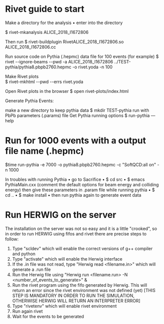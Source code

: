 # Rivet guide to start

Make a directory for the analysis 
•	enter into the directory

$  rivet-mkanalysis ALICE_2018_I1672806 

Then run
$  rivet-buildplugin RivetALICE_2018_I1672806.so ALICE_2018_I1672806.cc 

Run source code on Pythia (.hepmc) data file for 100 events (for example)
$ rivet --ignore-beams --pwd -a ALICE_2018_I1672806 ../TEST-pythia/pythia8.pbpb2760.hepmc -o rivet.yoda -n 100

Make Rivet plots  
$ rivet-mkhtml --pwd --errs rivet.yoda

Open Rivet plots in the browser
$ open rivet-plots/index.html



Generate Pythia Events:

make a new directory to keep pythia data
$ mkdir TEST-pythia
run with PbPb parameters (.params) file
Get Pythia running options
$ run-pythia —help

# Run for 1000 events with a output file name (.hepmc)
$time run-pythia -e 7000 -o pythia8.pbpb2760.hepmc -c "SoftQCD:all on" -n 1000

In troubles with running Pythia
•	go to Sacrifice
•	$ cd src
•	$ emacs PythiaMain.cxx (comment the default options for beam energy and colliding energy) then give these parameters in .param file while running pythia
•	$ cd ..
•	$ make install
•	then run pythia again to generate event data

# Run HERWIG on the server
The installation on the server was not so easy and it is a little "crooked", so in order to run HERWIG using fifos and rivet there are precise steps to follow:

1) Type "scldev" which will enable the correct versions of g++ compiler and python
2) Type "activate" which will enable the Herwig interface
3) If the .in file was not read, type "Herwig read <filename.in>" which will generate a .run file
4) Run the Herwig file using "Herwig run <filename.run> -N <number_of_events_to_generate>" & 
5) Run the rivet program using the fifo generated by Herwig. This will return an error since the rivet environment was not defined (yet) [THIS STEP IS MANDATORY IN ORDER TO RUN THE SIMULATION, OTHERWISE HERWIG WILL RETURN AN INTERPRETER ERROR]
6) Type "rivetenv" which will enable rivet environment
7) Run again rivet
8) Wait for the events to be generated


